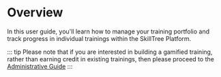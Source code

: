 # Overview

In this user guide, you'll learn how to manage your training portfolio and track progress in individual trainings within the SkillTree Platform.

::: tip
Please note that if you are interested in building a gamified training, rather than earning credit in existing trainings, then please proceed to the [Administrative Guide](/dashboard/user-guide/)
:::